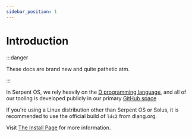 ```yaml
---
sidebar_position: 1
---
```


# Introduction

:::danger 

These docs are brand new and quite pathetic atm.

:::

In Serpent OS, we rely heavily on the [D programming language](https://dlang.org),
and all of our tooling is developed publicly in our primary [GitHub space](https://github.com/serpent-os)

If you're using a Linux distribution other than Serpent OS or Solus, it is recommended to use the official
build of `ldc2` from dlang.org.

Visit [The Install Page](https://dlang.org/install.html) for more information.